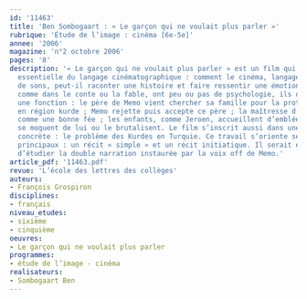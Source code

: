 ```yaml
---
id: '11463'
title: 'Ben Sombogaart : « Le garçon qui ne voulait plus parler »'
rubrique: 'Étude de l’image : cinéma [6e-5e]'
annee: '2006'
magazine: 'n°2 octobre 2006'
pages: '8'
description: '« Le garçon qui ne voulait plus parler » est un film qui pose une question
  essentielle du langage cinématographique : comment le cinéma, langage d’images et
  de sons, peut-il raconter une histoire et faire ressentir une émotion ? Les personnages,
  comme dans le conte ou la fable, ont peu ou pas de psychologie, ils ont surtout
  une fonction : le père de Memo vient chercher sa famille pour la protéger des conflits
  en région kurde ; Memo rejette puis accepte ce père ; la maîtresse d’école agit
  comme une bonne fée ; les enfants, comme Jeroen, accueillent d’emblée Memo ou d’autres
  se moquent de lui ou le brutalisent. Le film s’inscrit aussi dans une réalité politique
  concrète : le problème des Kurdes en Turquie. Ce travail s’oriente selon deux axes
  principaux : un récit « simple » et un récit initiatique. Il serait également possible
  d’étudier la double narration instaurée par la voix off de Memo.'
article_pdf: '11463.pdf'
revue: 'L’école des lettres des collèges'
auteurs:
- François Grospiron
disciplines:
- français
niveau_etudes:
- sixième
- cinquième
oeuvres:
- Le garçon qui ne voulait plus parler
programmes:
- étude de l’image - cinéma
realisateurs:
- Sombogaart Ben
---
```

